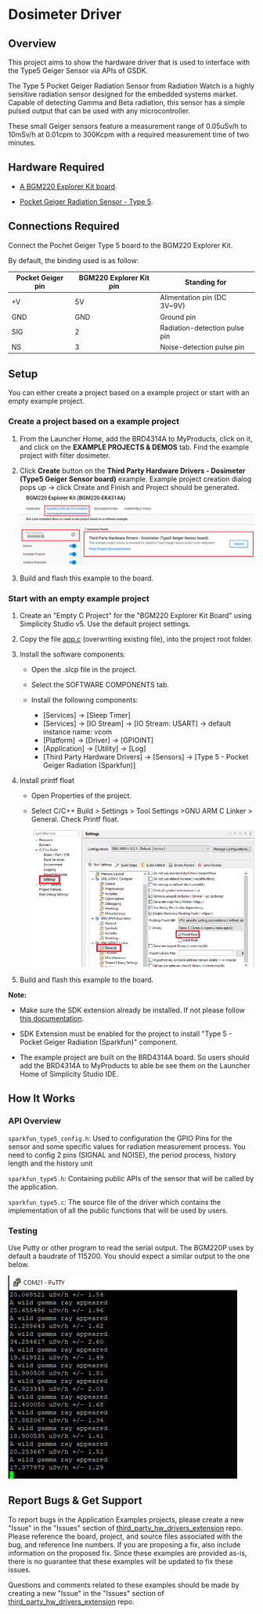 # Dosimeter Driver #

## Overview ##

This project aims to show the hardware driver that is used to interface with the Type5 Geiger Sensor via APIs of GSDK.

The Type 5 Pocket Geiger Radiation Sensor from Radiation Watch is a highly sensitive radiation sensor designed for the embedded systems market. Capable of detecting Gamma and Beta radiation, this sensor has a simple pulsed output that can be used with any microcontroller.

These small Geiger sensors feature a measurement range of 0.05uSv/h to 10mSv/h at 0.01cpm to 300Kcpm with a required measurement time of two minutes.

## Hardware Required ##

- [A BGM220 Explorer Kit board](https://www.silabs.com/development-tools/wireless/bluetooth/bgm220-explorer-kit).

- [Pocket Geiger Radiation Sensor - Type 5](https://www.sparkfun.com/products/14209).

## Connections Required ##

Connect the Pochet Geiger Type 5 board to the BGM220 Explorer Kit.

By default, the binding used is as follow:

| Pocket Geiger pin  | BGM220 Explorer Kit pin | Standing for                  |
| ------------------ | ----------------------- | ----------------------------- |
| +V                 | 5V                      | Alimentation pin (DC 3V~9V)   |
| GND                | GND                     | Ground pin                    |
| SIG                | 2                       | Radiation-detection pulse pin |
| NS                 | 3                       | Noise-detection pulse pin     |

## Setup ##

You can either create a project based on a example project or start with an empty example project.

### Create a project based on a example project ###

1. From the Launcher Home, add the BRD4314A to MyProducts, click on it, and click on the **EXAMPLE PROJECTS & DEMOS** tab. Find the example project with filter dosimeter.

2. Click **Create** button on the **Third Party Hardware Drivers - Dosimeter (Type5 Geiger Sensor board)** example. Example project creation dialog pops up -> click Create and Finish and Project should be generated.
![Create_example](create_example.png)

3. Build and flash this example to the board.

### Start with an empty example project ###

1. Create an "Empty C Project" for the "BGM220 Explorer Kit Board" using Simplicity Studio v5. Use the default project settings.

2. Copy the file [app.c](https://github.com/SiliconLabs/third_party_hw_drivers_extension/tree/master/app/example/sparkfun_dosimeter_type5) (overwriting existing file), into the project root folder.

3. Install the software components:

    - Open the .slcp file in the project.

    - Select the SOFTWARE COMPONENTS tab.

    - Install the following components:

        - [Services] → [Sleep Timer]
        - [Services] → [IO Stream] → [IO Stream: USART] → default instance name: vcom
        - [Platform] → [Driver] → [GPIOINT]
        - [Application] → [Utility] → [Log]
        - [Third Party Hardware Drivers] → [Sensors] → [Type 5 - Pocket Geiger Radiation (Sparkfun)]

4. Install printf float

    - Open Properties of the project.

    - Select C/C++ Build > Settings > Tool Settings >GNU ARM C Linker > General. Check Printf float.

        ![float](float.png)

5. Build and flash this example to the board.

**Note:**

- Make sure the SDK extension already be installed. If not please follow [this documentation](https://github.com/SiliconLabs/third_party_hw_drivers_extension/blob/master/README.md).

- SDK Extension must be enabled for the project to install "Type 5 - Pocket Geiger Radiation (Sparkfun)" component.

- The example project are built on the BRD4314A board. So users should add the BRD4314A to MyProducts to able be see them on the Launcher Home of Simplicity Studio IDE.

## How It Works ##

### API Overview ###

`sparkfun_type5_config.h`: Used to configuration the GPIO Pins for the sensor and some specific values for radiation measurement process. You need to config 2 pins (SIGNAL and NOISE), the period process, history length and the history unit

`sparkfun_type5.h`: Containing public APIs of the sensor that will be called by the application.

`sparkfun_type5.c`: The source file of the driver which contains the implementation of all the public functions that will be used by users.

### Testing ###

Use Putty or other program to read the serial output. The BGM220P uses by default a baudrate of 115200. You should expect a similar output to the one below.

![logging_screen](log.png)

## Report Bugs & Get Support ##

To report bugs in the Application Examples projects, please create a new "Issue" in the "Issues" section of [third_party_hw_drivers_extension](https://github.com/SiliconLabs/third_party_hw_drivers_extension) repo. Please reference the board, project, and source files associated with the bug, and reference line numbers. If you are proposing a fix, also include information on the proposed fix. Since these examples are provided as-is, there is no guarantee that these examples will be updated to fix these issues.

Questions and comments related to these examples should be made by creating a new "Issue" in the "Issues" section of [third_party_hw_drivers_extension](https://github.com/SiliconLabs/third_party_hw_drivers_extension) repo.
